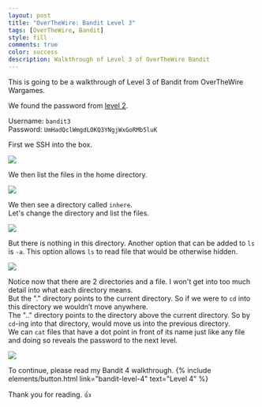 ```yaml
---
layout: post
title: "OverTheWire: Bandit Level 3"
tags: [OverTheWire, Bandit]
style: fill
comments: true
color: success
description: Walkthrough of Level 3 of OverTheWire Bandit
---
```


This is going to be a walkthrough of Level 3 of Bandit from OverTheWire Wargames.

We found the password from [level 2](bandit-level-2).

Username: `bandit3`  
Password: `UmHadQclWmgdLOKQ3YNgjWxGoRMb5luK`

First we SSH into the box.

![](/assets/posts/OverTheWire/Bandit/Bandit3/picture1.png)

We then list the files in the home directory.

![](/assets/posts/OverTheWire/Bandit/Bandit3/picture2.png)

We then see a directory called `inhere`.  
Let's change the directory and list the files.

![](/assets/posts/OverTheWire/Bandit/Bandit3/picture3.png)

But there is nothing in this directory.
Another option that can be added to `ls` is `-a`. This option allows `ls` to read file that would be otherwise hidden.

![](/assets/posts/OverTheWire/Bandit/Bandit3/picture4.png)

Notice now that there are 2 directories and a file. I won't get into too much detail into what each directory means.  
But the "." directory points to the current directory. So if we were to `cd` into this directory we wouldn’t move anywhere.  
The ".." directory points to the directory above the current directory. So by `cd`-ing into that directory, would move us into the previous directory.  
We can `cat` files that have a dot point in front of its name just like any file and doing so reveals the password to the next level.

![](/assets/posts/OverTheWire/Bandit/Bandit3/picture5.png)

To continue, please read my Bandit 4 walkthrough. {% include elements/button.html link="bandit-level-4" text="Level 4" %}

Thank you for reading. :+1: